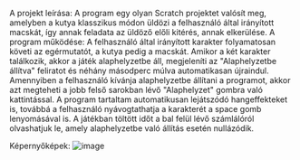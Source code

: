 A projekt leírása: A program egy olyan Scratch projektet valósít meg, amelyben a kutya klasszikus módon üldözi a felhasználó által irányított macskát, így annak feladata az üldöző előli kitérés, annak elkerülése.
A program működése: A felhasználó által irányított karakter folyamatosan követi az egérmutatót, a kutya pedig a macskát. Amikor a két karakter találkozik, akkor a játék alaphelyzetbe áll, megjeleníti az "Alaphelyzetbe állítva" feliratot és néhány másodperc múlva automatikasan újraindul. Amennyiben a felhasználó kívánja alaphelyzetbe állítani a programot, akkor azt megteheti a jobb felső sarokban lévő "Alaphelyzet" gombra való kattintással. A program tartaltam automatikusan lejátszódó hangeffekteket is, továbbá a felhasználó nyávogtathatja a karakterét a space gomb lenyomásával is. A játékban töltött időt a bal felül lévő számlálóról olvashatjuk le, amely alaphelyzetbe való állítás esetén nullázódik.

Képernyőképek:
![image](https://github.com/NagyGergelyTibor/Programozasi_nyelvek_1./assets/94457772/9b294906-582e-463c-8d89-a6045fcb4883)
